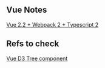 ## Vue Notes



[Vue 2.2 + Webpack 2 + Typescript 2](https://github.com/ducksoupdev/vue-webpack-typescript)


## Refs to check

[Vue D3 Tree component](https://vuejsfeed.com/blog/vue-component-to-display-tree-based-on-d3-js-layout)
